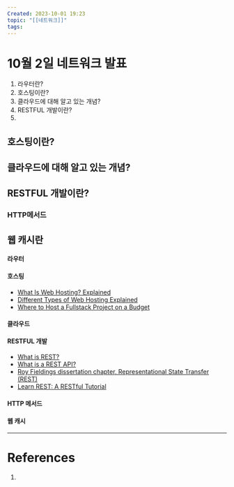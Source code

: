```yaml
---
Created: 2023-10-01 19:23
topic: "[[네트워크]]"
tags:
---
```

# 10월 2일 네트워크 발표

1. 라우터란?
2. 호스팅이란?
3. 클라우드에 대해 알고 있는 개념?
4. RESTFUL 개발이란?
5. 

## 호스팅이란?

## 클라우드에 대해 알고 있는 개념?

## RESTFUL 개발이란?
### HTTP메서드

## 웹 캐시란

#### 라우터
#### 호스팅
- [What Is Web Hosting? Explained](https://www.youtube.com/watch?v=htbY9-yggB0)
- [Different Types of Web Hosting Explained](https://www.youtube.com/watch?v=AXVZYzw8geg)
- [Where to Host a Fullstack Project on a Budget](https://www.youtube.com/watch?v=Kx_1NYYJS7Q)
#### 클라우드
#### RESTFUL 개발
- [What is REST?](https://www.codecademy.com/article/what-is-rest)
- [What is a REST API?](https://www.redhat.com/en/topics/api/what-is-a-rest-api)
- [Roy Fieldings dissertation chapter, Representational State Transfer (REST)](https://www.ics.uci.edu/~fielding/pubs/dissertation/rest_arch_style.htm)
- [Learn REST: A RESTful Tutorial](https://restapitutorial.com/)
#### HTTP 메서드
#### 웹 캐시


---
# References
1. 